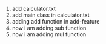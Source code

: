 1. add calculator.txt
2. add main class in calculator.txt
3. adding add function in add-feature
4. now  i am adding sub function
5. now i am adding mul function
